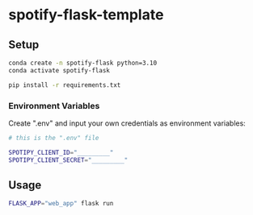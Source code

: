 # spotify-flask-template

## Setup

```sh
conda create -n spotify-flask python=3.10
conda activate spotify-flask
```

```sh
pip install -r requirements.txt
```
### Environment Variables

Create ".env" and input your own credentials as environment variables:

```sh
# this is the ".env" file

SPOTIPY_CLIENT_ID="_________"
SPOTIPY_CLIENT_SECRET="_________"

```


## Usage


```sh
FLASK_APP="web_app" flask run
```
